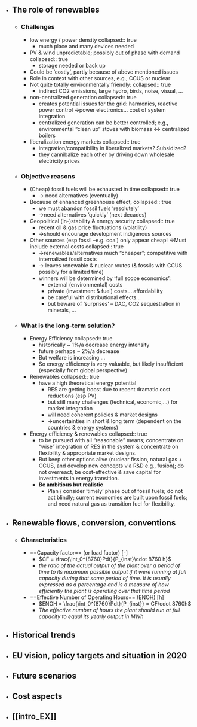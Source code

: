 - ## The role of renewables
	- ### Challenges
		- low energy / power density
		  collapsed:: true
			- much place and many devices needed
		- PV & wind unpredictable; possibly out of phase with demand
		  collapsed:: true
			- storage needed or back up
		- Could be ‘costly’, partly because of above mentioned issues
		- Role in context with other sources, e.g., CCUS or nuclear
		- Not quite totally environmentally friendly:
		  collapsed:: true
			- indirect CO2 emissions, large hydro, birds, noise, visual, ...
		- non-centralized generation
		  collapsed:: true
			- creates potential issues for the grid: harmonics, reactive power control ->power electronics... cost of system integration
			- centralized generation can be better controlled; e.g., environmental “clean up”
			  stoves with biomass ↔ centralized boilers
		- liberalization energy markets
		  collapsed:: true
			- integration/compatibility in liberalized markets? Subsidized?
			- they cannibalize each other by driving down wholesale electricity prices
	- ### Objective reasons
		- (Cheap) fossil fuels will be exhausted in time
		  collapsed:: true
			- -> need alternatives (eventually)
		- Because of enhanced greenhouse effect,
		  collapsed:: true
			- we must abandon fossil fuels ‘resolutely’
			- ->need alternatives ‘quickly’ (next decades)
		- Geopolitical (in-)stability & energy security
		  collapsed:: true
			- recent oil & gas price fluctuations (volatility)
			- ->should encourage development indigenous sources
		- Other sources (esp fossil –e.g. coal) only appear cheap! ->Must include external costs
		  collapsed:: true
			- ->renewables/alternatives much “cheaper”; competitive with internalized fossil costs
			- -> leaves renewable & nuclear routes (& fossils with CCUS possibly for a limited time)
			- winners will be determined by ‘full scope economics’:
				- external (environmental) costs
				- private (investment & fuel) costs... affordability
				- be careful with distributional effects...
				- but beware of ‘surprises’ – DAC, CO2 sequestration in minerals, ...
	- ### What is the long-term solution?
		- Energy Efficiency
		  collapsed:: true
			- historically ~ 1%/a decrease energy intensity
			- future perhaps ~ 2%/a decrease
			- But welfare is increasing ...
			- So energy efficiency is very valuable, but likely insufficient (especially from global perspective)
		- Renewables
		  collapsed:: true
			- have a high theoretical energy potential
				- RES are getting boost due to recent dramatic cost reductions (esp PV)
				- but still many challenges (technical, economic,...) for market integration
				- will need coherent policies & market designs
				- ->uncertainties in short & long term (dependent on the countries & energy systems)
		- Energy efficiency & renewables
		  collapsed:: true
			- to be pursued with all “reasonable” means; concentrate on “wise” integration of RES in the system & concentrate on flexibility & appropriate market designs.
			- But keep other options alive (nuclear fission, natural gas + CCUS, and develop new concepts via R&D e.g., fusion); do not overreact, be cost-effective & save capital for investments in energy transition.
			- **Be ambitious but realistic**
				- Plan / consider ‘timely’ phase out of fossil fuels; do not act blindly; current economies are built upon fossil fuels; and need natural gas as transition fuel for flexibility.
- ## Renewable flows, conversion, conventions
	- ### Characteristics
		- ==Capacity factor== (or load factor) [-]
			- $CF = \frac{\int_0^{8760}Pdt}{P_{inst}\cdot 8760 h}$
			- *the ratio of the actual output of the plant over a period of time to its maximum possible output if it were running at full capacity during that same period of time. It is usually expressed as a percentage and is a measure of how efficiently the plant is operating over that time period*
		- ==Effective Number of Operating Hours== (ENOH) [h]
			- $ENOH = \frac{\int_0^{8760}Pdt}{P_{inst}} = CF\cdot 8760h$
			- *The effective number of hours the plant should run at full capacity to equal its yearly output in MWh*
- ## Historical trends
- ## EU vision, policy targets and situation in 2020
- ## Future scenarios
- ## Cost aspects
- ## [[intro_EX]]